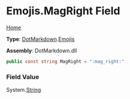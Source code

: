 # Emojis\.MagRight Field

[Home](../../../README.md)

**Type**: [DotMarkdown](../../README.md)\.[Emojis](../README.md)

**Assembly**: DotMarkdown\.dll

```csharp
public const string MagRight = ":mag_right:"
```

### Field Value

System\.[String](https://docs.microsoft.com/en-us/dotnet/api/system.string)
